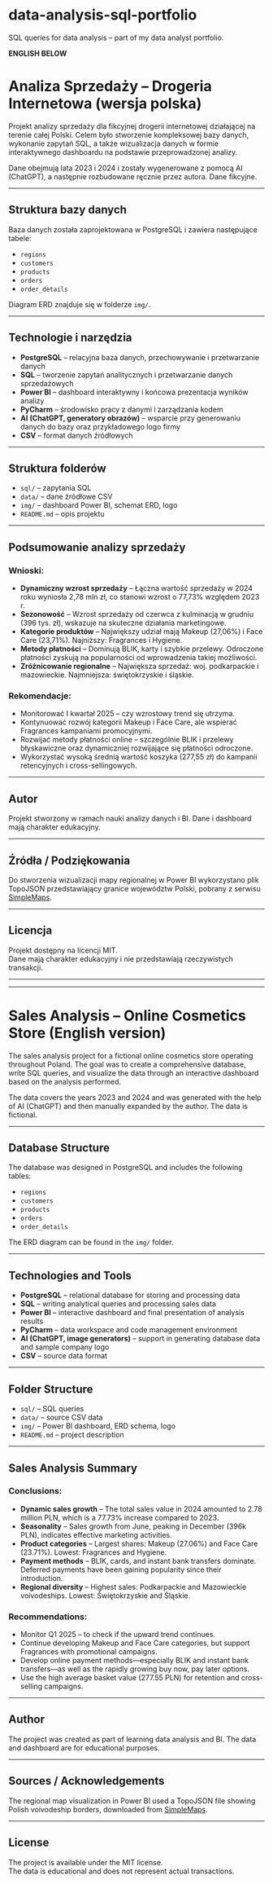 # data-analysis-sql-portfolio
SQL queries for data analysis – part of my data analyst portfolio.

**ENGLISH BELOW**


# Analiza Sprzedaży – Drogeria Internetowa (wersja polska)

Projekt analizy sprzedaży dla fikcyjnej drogerii internetowej działającej na terenie całej Polski. Celem było stworzenie kompleksowej bazy danych, wykonanie zapytań SQL, a także wizualizacja danych w formie interaktywnego dashboardu na podstawie przeprowadzonej analizy.

Dane obejmują lata 2023 i 2024 i zostały wygenerowane z pomocą AI (ChatGPT), a następnie rozbudowane ręcznie przez autora. Dane fikcyjne.

---

## Struktura bazy danych

Baza danych została zaprojektowana w PostgreSQL i zawiera następujące tabele:

- `regions`
- `customers`
- `products`
- `orders`
- `order_details`

Diagram ERD znajduje się w folderze `img/`.

---

## Technologie i narzędzia

- **PostgreSQL** – relacyjna baza danych, przechowywanie i przetwarzanie danych  
- **SQL** – tworzenie zapytań analitycznych i przetwarzanie danych sprzedażowych  
- **Power BI** – dashboard interaktywny i końcowa prezentacja wyników analizy  
- **PyCharm** – środowisko pracy z danymi i zarządzania kodem  
- **AI (ChatGPT, generatory obrazów)** – wsparcie przy generowaniu danych do bazy oraz przykładowego logo firmy  
- **CSV** – format danych źródłowych  

---

## Struktura folderów

- `sql/` – zapytania SQL  
- `data/` – dane źródłowe CSV  
- `img/` – dashboard Power BI, schemat ERD, logo
- `README.md` – opis projektu  

---

## Podsumowanie analizy sprzedaży

### Wnioski:

- **Dynamiczny wzrost sprzedaży** – Łączna wartość sprzedaży w 2024 roku wyniosła 2,78 mln zł, co stanowi wzrost o 77,73% względem 2023 r.
- **Sezonowość** – Wzrost sprzedaży od czerwca z kulminacją w grudniu (396 tys. zł), wskazuje na skuteczne działania marketingowe.
- **Kategorie produktów** – Największy udział mają Makeup (27,06%) i Face Care (23,71%). Najniższy: Fragrances i Hygiene.
- **Metody płatności** – Dominują BLIK, karty i szybkie przelewy. Odroczone płatności zyskują na popularności od wprowadzenia takiej możliwości.
- **Zróżnicowanie regionalne** – Największa sprzedaż: woj. podkarpackie i mazowieckie. Najmniejsza: świętokrzyskie i śląskie.

### Rekomendacje:

- Monitorować I kwartał 2025 – czy wzrostowy trend się utrzyma.
- Kontynuować rozwój kategorii Makeup i Face Care, ale wspierać Fragrances kampaniami promocyjnymi.
- Rozwijać metody płatności online – szczególnie BLIK i przelewy błyskawiczne oraz dynamiczniej rozwijające się płatności odroczone.
- Wykorzystać wysoką średnią wartość koszyka (277,55 zł) do kampanii retencyjnych i cross-sellingowych.

---

## Autor

Projekt stworzony w ramach nauki analizy danych i BI. Dane i dashboard mają charakter edukacyjny.

---

## Źródła / Podziękowania

Do stworzenia wizualizacji mapy regionalnej w Power BI wykorzystano plik TopoJSON przedstawiający granice województw Polski, pobrany z serwisu [SimpleMaps](https://simplemaps.com/gis/country/pl).

---

## Licencja

Projekt dostępny na licencji MIT.  
Dane mają charakter edukacyjny i nie przedstawiają rzeczywistych transakcji.


---
---



# Sales Analysis – Online Cosmetics Store (English version)

The sales analysis project for a fictional online cosmetics store operating throughout Poland. The goal was to create a comprehensive database, write SQL queries, and visualize the data through an interactive dashboard based on the analysis performed.

The data covers the years 2023 and 2024 and was generated with the help of AI (ChatGPT) and then manually expanded by the author. The data is fictional.

---

## Database Structure

The database was designed in PostgreSQL and includes the following tables:

- `regions`
- `customers`
- `products`
- `orders`
- `order_details`

The ERD diagram can be found in the `img/` folder.

---

## Technologies and Tools

- **PostgreSQL** – relational database for storing and processing data  
- **SQL** – writing analytical queries and processing sales data  
- **Power BI** – interactive dashboard and final presentation of analysis results  
- **PyCharm** – data workspace and code management environment  
- **AI (ChatGPT, image generators)** – support in generating database data and sample company logo  
- **CSV** – source data format  

---

## Folder Structure

- `sql/` – SQL queries  
- `data/` – source CSV data  
- `img/` – Power BI dashboard, ERD schema, logo  
- `README.md` – project description  

---

## Sales Analysis Summary

### Conclusions:

- **Dynamic sales growth** – The total sales value in 2024 amounted to 2.78 million PLN, which is a 77.73% increase compared to 2023.
- **Seasonality** – Sales growth from June, peaking in December (396k PLN), indicates effective marketing activities.
- **Product categories** – Largest shares: Makeup (27.06%) and Face Care (23.71%). Lowest: Fragrances and Hygiene.
- **Payment methods** – BLIK, cards, and instant bank transfers dominate. Deferred payments have been gaining popularity since their introduction.
- **Regional diversity** – Highest sales: Podkarpackie and Mazowieckie voivodeships. Lowest: Świętokrzyskie and Śląskie.

### Recommendations:

- Monitor Q1 2025 – to check if the upward trend continues.
- Continue developing Makeup and Face Care categories, but support Fragrances with promotional campaigns.
- Develop online payment methods—especially BLIK and instant bank transfers—as well as the rapidly growing buy now, pay later options.
- Use the high average basket value (277.55 PLN) for retention and cross-selling campaigns.

---

## Author

The project was created as part of learning data analysis and BI. The data and dashboard are for educational purposes.

---

## Sources / Acknowledgements

The regional map visualization in Power BI used a TopoJSON file showing Polish voivodeship borders, downloaded from [SimpleMaps](https://simplemaps.com/gis/country/pl).

---

## License

The project is available under the MIT license.  
The data is educational and does not represent actual transactions.

